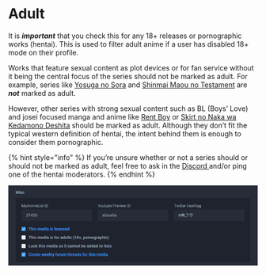 # Adult

It is _**important**_ that you check this for any 18+ releases or pornographic works \(hentai\). This is used to filter adult anime if a user has disabled 18+ mode on their profile.

Works that feature sexual content as plot devices or for fan service without it being the central focus of the series should not be marked as adult. For example, series like [Yosuga no Sora](https://anilist.co/anime/8861) and [Shinmai Maou no Testament](https://anilist.co/anime/20678) are _**not**_ marked as adult.

However, other series with strong sexual content such as BL \(Boys’ Love\) and josei focused manga and anime like [Rent Boy](https://anilist.co/manga/101416) or [Skirt no Naka wa Kedamono Deshita](https://anilist.co/anime/98790) should be marked as adult. Although they don’t fit the typical western definition of hentai, the intent behind them is enough to consider them pornographic.

{% hint style="info" %}
If you’re unsure whether or not a series should or should not be marked as adult, feel free to ask in the [Discord ](http://discord.me/anilist)and/or ping one of the hentai moderators.
{% endhint %}

![The misc section for the &apos;Ao Buta&apos; anime](../../../.gitbook/assets/misc%20%281%29.png)

